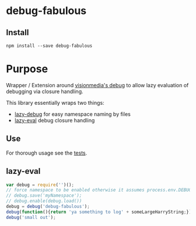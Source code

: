 # debug-fabulous

## Install
`npm install --save debug-fabulous`

# Purpose

Wrapper / Extension around [visionmedia's debug](https://github.com/visionmedia/debug) to allow lazy evaluation of debugging via closure handling.

This library essentially wraps two things:

- [lazy-debug](https://github.com/apihlaja/lazy-debug) for easy namespace naming by files
- [lazy-eval](./src/lazy-eval.js) debug closure handling

## Use

For thorough usage see the [tests](./test).

## lazy-eval

```js
var debug = require('')();
// force namespace to be enabled otherwise it assumes process.env.DEBUG is setup
// debug.save('myNamespace');
// debug.enable(debug.load())
debug = debug('debug-fabulous');
debug(function(){return 'ya something to log' + someLargeHarryString;});
debug('small out');
```
